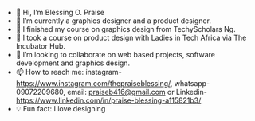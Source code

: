 - 👋 Hi, I’m Blessing O. Praise
- 👀 I’m currently a graphics designer and a product designer.
- 🌱 I finished my course on graphics design from TechyScholars Ng.
- 🌱 I took a course on product design with Ladies in Tech Africa via The Incubator Hub.
- 💞️ I’m looking to collaborate on web based projects, software development and graphics design.
- 📫 How to reach me: instagram-https://www.instagram.com/thepraiseblessing/, whatsapp- 09072209680, email: praiseb416@gmail.com or Linkedin- https://www.linkedin.com/in/praise-blessing-a115821b3/
- 💡 Fun fact: I love designing

<!---
debby456/debby456 is a ✨ special ✨ repository because its `README.md` (this file) appears on your GitHub profile.
You can click the Preview link to take a look at your changes.
--->
